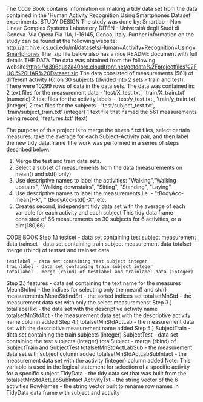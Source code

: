 The Code Book contains information on making a tidy data set from the data contained in the 'Human Activity Recognition Using Smartphones Dataset' experiments.
STUDY DESIGN
  The study was done by:
    Smartlab - Non Linear Complex Systems Laboratory
    DITEN - Università degli Studi di Genova.
    Via Opera Pia 11A, I-16145, Genoa, Italy.
  Further information on the study can be found at the following website:
    http://archive.ics.uci.edu/ml/datasets/Human+Activity+Recognition+Using+Smartphones
    The .zip file below also has a nice README document with full details
THE DATA
  The data was obtained from the following website:https://d396qusza40orc.cloudfront.net/getdata%2Fprojectfiles%2FUCI%20HAR%20Dataset.zip
  The data consisted of measurements (561) of different activity (6) on 30 subjects (divided into 2 sets - train and test).
  There were 10299 rows of data in the data sets.
  The data was contained in:
    2 text files for the measurement data - 'test/X_test.txt', 'train/X_train.txt' (numeric)
    2 text files for the activity labels - 'test/y_test.txt', 'train/y_train.txt' (integer)
    2 text files for the subjects - 'test/subject_test.txt', 'train/subject_train.txt' (integer)
    1 text file that named the 561 measurements being record, 'features.txt' (text)

The purpose of this project is to merge the seven *.txt files, select certain measures, take the average for each Subject-Activity pair,
    and then label the new tidy data.frame
The work was performed in a series of steps described below:
  1. Merge the test and train data sets.
  2. Select a subset of measurements from the data (measurements on mean() and std() only)
  3. Use descriptive names to label the activities: "Walking","Walking upstairs", "Walking downstairs", "Sitting", "Standing", "Laying"
  4. Use descriptive names to label the measurements,i.e. - "tBodyAcc-mean()-X", " tBodyAcc-std()-X", etc.
  5. Creates second, independent tidy data set with the average of each variable for each activity and each subject 
      This tidy data frame consisted of 66 measurements on 30 subjects for 6 activities, or a dim(180,66)
  
CODE BOOK
  Step 1.)
    testset - data set containing test subject measurement data
    trainset - data set containing train subject measurement data
    totalset - merge (rbind) of testset and trainset data
  
    testlabel - data set containing test subject integer
    trainlabel - data set containing train subject integer
    totallabel - merge (rbind) of testlabel and trainlabel data (integer)
  Step 2.)
    features - data set containing the text name for the measures 
    MeanStdInd - the indices for selecting only the mean() and std() measurements
    MeanStdIndSrt - the sorted indices set
    totalsetMnStd - the measurement data set with only the select measuremenst
  Step 3.)
    totallabelTxt - the data set with the descriptive activity name 
    totalsetMnStdAct - the measurement data set with the descriptive activity name column added
  Step 4.) 
    totalsetMnStdActLab - the measurement data set with the descriptive measurement name added
  Step 5.)
    SubjectTrain - data set containing the train subjects (integer)
    SubjectTest - data set containing the test subjects (integer)
    totalSubject - merge (rbind) of SubjectTrain and SubjectTest
    totalsetMnStdActLabSub - the measurement data set with subject column added
    totalsetMnStdActLabSubIntact - the measurement data set with the activity (integer) column added
      Note: This variable is used in the logical statement for selection of a specific activity for a specific subject
    TidyData - the tidy data set that was built from the totalsetMnStdActLabSubIntact
    ActivityTxt - the string vector of the 6 activities
    RowNames - the string vector built to rename row names in TidyData data.frame with subject and activity

  
